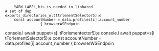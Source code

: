 
        YARN_LABEL,his is needed to linhared
    # set of dep
    exports_directories_oltttrlementSelector5);e
        const accountNumber = data.profiles[i].account_number
                    { browserWSEndpoin
console.l await puppet=s[i tForlementector5);e
console.l await puppet=s[i tForlementSelector5);e
        const accountNumber = data.profiles[i].account_number
                    { browserWSEndpoin
